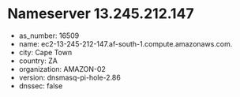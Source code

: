 # Nameserver 13.245.212.147

* as_number: 16509
* name: ec2-13-245-212-147.af-south-1.compute.amazonaws.com.
* city: Cape Town
* country: ZA
* organization: AMAZON-02
* version: dnsmasq-pi-hole-2.86
* dnssec: false
